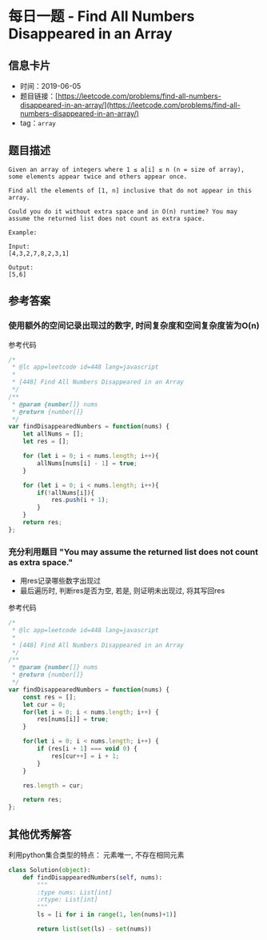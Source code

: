 # 每日一题 - Find All Numbers Disappeared in an Array

## 信息卡片

* 时间：2019-06-05
* 题目链接：[https://leetcode.com/problems/find-all-numbers-disappeared-in-an-array/](https://leetcode.com/problems/find-all-numbers-disappeared-in-an-array/)
* tag：`array`

## 题目描述

```text
Given an array of integers where 1 ≤ a[i] ≤ n (n = size of array), some elements appear twice and others appear once.

Find all the elements of [1, n] inclusive that do not appear in this array.

Could you do it without extra space and in O(n) runtime? You may assume the returned list does not count as extra space.

Example:

Input:
[4,3,2,7,8,2,3,1]

Output:
[5,6]
```

## 参考答案

### 使用额外的空间记录出现过的数字, 时间复杂度和空间复杂度皆为O\(n\)

参考代码

```javascript
/*
 * @lc app=leetcode id=448 lang=javascript
 *
 * [448] Find All Numbers Disappeared in an Array
 */
/**
 * @param {number[]} nums
 * @return {number[]}
 */
var findDisappearedNumbers = function(nums) {
    let allNums = [];
    let res = [];

    for (let i = 0; i < nums.length; i++){
        allNums[nums[i] - 1] = true;
    }

    for (let i = 0; i < nums.length; i++){
        if(!allNums[i]){
            res.push(i + 1);
        }
    }
    return res;
};
```

### 充分利用题目 "You may assume the returned list does not count as extra space."

* 用res记录哪些数字出现过
* 最后遍历时, 判断res是否为空, 若是, 则证明未出现过, 将其写回res

参考代码

```javascript
/*
 * @lc app=leetcode id=448 lang=javascript
 *
 * [448] Find All Numbers Disappeared in an Array
 */
/**
 * @param {number[]} nums
 * @return {number[]}
 */
var findDisappearedNumbers = function(nums) {
    const res = [];
    let cur = 0;
    for(let i = 0; i < nums.length; i++) {
        res[nums[i]] = true;
    }

    for(let i = 0; i < nums.length; i++) {
        if (res[i + 1] === void 0) {
            res[cur++] = i + 1;
        }
    }

    res.length = cur;

    return res;
};
```

## 其他优秀解答

利用python集合类型的特点： 元素唯一, 不存在相同元素

```python
class Solution(object):
    def findDisappearedNumbers(self, nums):
        """
        :type nums: List[int]
        :rtype: List[int]
        """
        ls = [i for i in range(1, len(nums)+1)]

        return list(set(ls) - set(nums))
```

